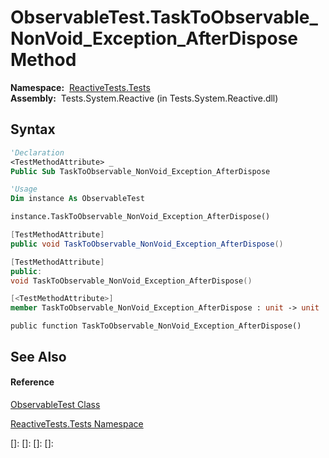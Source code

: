 # ObservableTest.TaskToObservable\_NonVoid\_Exception\_AfterDispose Method

**Namespace:**  [ReactiveTests.Tests](ReactiveTests.Tests\ReactiveTests.Tests.md)  
**Assembly:**  Tests.System.Reactive (in Tests.System.Reactive.dll)

## Syntax

```vb
'Declaration
<TestMethodAttribute> _
Public Sub TaskToObservable_NonVoid_Exception_AfterDispose
```

```vb
'Usage
Dim instance As ObservableTest

instance.TaskToObservable_NonVoid_Exception_AfterDispose()
```

```csharp
[TestMethodAttribute]
public void TaskToObservable_NonVoid_Exception_AfterDispose()
```

```c++
[TestMethodAttribute]
public:
void TaskToObservable_NonVoid_Exception_AfterDispose()
```

```fsharp
[<TestMethodAttribute>]
member TaskToObservable_NonVoid_Exception_AfterDispose : unit -> unit 
```

```jscript
public function TaskToObservable_NonVoid_Exception_AfterDispose()
```

## See Also

#### Reference

[ObservableTest Class](ObservableTest\ObservableTest.md)

[ReactiveTests.Tests Namespace](ReactiveTests.Tests\ReactiveTests.Tests.md)

[]: 
[]: 
[]: 
[]: 